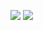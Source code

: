 ![](https://raw.githubusercontent.com/PedroHPNogueira/github-stats/master/generated/overview.svg#gh-dark-mode-only)
![](https://raw.githubusercontent.com/PedroHPNogueira/github-stats/master/generated/overview.svg#gh-light-mode-only)
